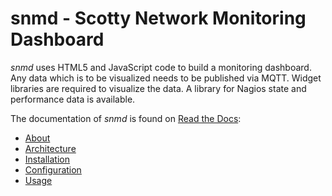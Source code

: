 snmd - Scotty Network Monitoring Dashboard
==========================================

*snmd* uses HTML5 and JavaScript code to build a monitoring dashboard. Any
data which is to be visualized needs to be published via MQTT. Widget
libraries are required to visualize the data. A library for Nagios state
and performance data is available.

The documentation of *snmd* is found on [Read the Docs](https://snmd.readthedocs.io/):
* [About](https://snmd.readthedocs.io/en/latest/about.html)
* [Architecture](https://snmd.readthedocs.io/en/latest/arch.html)
* [Installation](https://snmd.readthedocs.io/en/latest/install.html)
* [Configuration](https://snmd.readthedocs.io/en/latest/config.html)
* [Usage](https://snmd.readthedocs.io/en/latest/usage.html)
